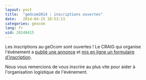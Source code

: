 ```yaml
---
layout: post
title:  "geOcom2014 : inscriptions ouvertes"
date:   2014-04-15 18:53:13
categories: geocom
lang: fr
uid: 20140415
---
```


<p>Les inscriptions au geOcom sont ouvertes ! Le CRAIG qui organise
l'événement a <a href="http://www.craig.fr/reunions/1229-georchestra-community-meeting" hreflang="fr">publié une annonce</a> et <a href="http://www.craig.fr/content/inscription-au-georchestra-community-meeting-clermont-ferrand-19-et-20-juin-2014" hreflang="fr">mis en ligne un formulaire d'inscription</a>.</p>
<p>Nous vous remercions de vous inscrire au plus vite pour aider à
l'organisation logistique de l'événement.</p>